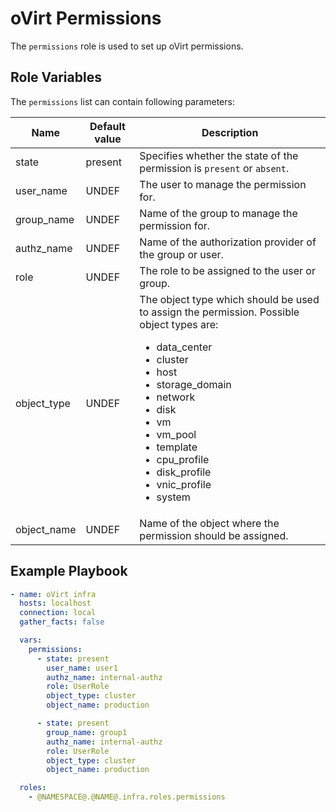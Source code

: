 oVirt Permissions
=================

The `permissions` role is used to set up oVirt permissions.

Role Variables
--------------

The `permissions` list can contain following parameters:

| Name          | Default value  | Description                |
|---------------|----------------|----------------------------|
| state         | present        | Specifies whether the state of the permission is `present` or `absent`.    |
| user_name     | UNDEF          | The user to manage the permission for. |
| group_name    | UNDEF          | Name of the group to manage the permission for. |
| authz_name    | UNDEF          | Name of the authorization provider of the group or user. |
| role          | UNDEF          | The role to be assigned to the user or group. |
| object_type   | UNDEF          | The object type which should be used to assign the permission. Possible object types are:<ul><li>data_center</li><li>cluster</li><li>host</li><li>storage_domain</li><li>network</li><li>disk</li><li>vm</li><li>vm_pool</li><li>template</li><li>cpu_profile</li><li>disk_profile</li><li>vnic_profile</li><li>system</li></ul> |
| object_name   | UNDEF          | Name of the object where the permission should be assigned. |


Example Playbook
----------------

```yaml
- name: oVirt infra
  hosts: localhost
  connection: local
  gather_facts: false

  vars:
    permissions:
      - state: present
        user_name: user1
        authz_name: internal-authz
        role: UserRole
        object_type: cluster
        object_name: production

      - state: present
        group_name: group1
        authz_name: internal-authz
        role: UserRole
        object_type: cluster
        object_name: production

  roles:
    - @NAMESPACE@.@NAME@.infra.roles.permissions
```
